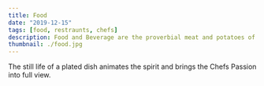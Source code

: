 ```yaml
---
title: Food
date: "2019-12-15"
tags: [food, restraunts, chefs]
description: Food and Beverage are the proverbial meat and potatoes of my photography.
thumbnail: ./food.jpg
---
```


The still life of a plated dish animates the spirit and brings the Chefs Passion into full view.
